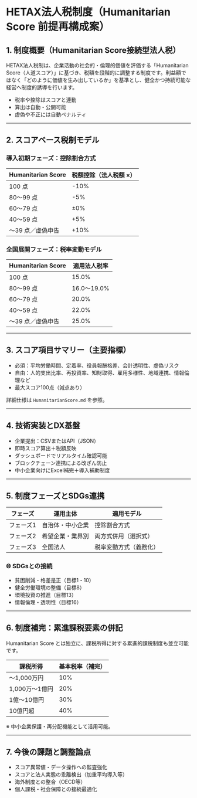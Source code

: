 # HETAX法人税制度（Humanitarian Score 前提再構成案）

## 1. 制度概要（Humanitarian Score接続型法人税）

HETAX法人税制は、企業活動の社会的・倫理的価値を評価する「Humanitarian Score（人道スコア）」に基づき、税額を段階的に調整する制度です。利益額ではなく「どのように価値を生み出しているか」を基準とし、健全かつ持続可能な経営へ制度的誘導を行います。

- 税率や控除はスコアと連動
- 算出は自動・公開可能
- 虚偽や不正には自動ペナルティ

---

## 2. スコアベース税制モデル

### 導入初期フェーズ：控除割合方式

| Humanitarian Score | 税額控除（法人税額 ×） |
|--------------------|--------------------|
| 100 点             | -10%               |
| 80～99 点          | -5%                |
| 60～79 点          | ±0%                |
| 40～59 点          | +5%                |
| ～39 点／虚偽申告     | +10%               |

### 全国展開フェーズ：税率変動モデル

| Humanitarian Score | 適用法人税率 |
|--------------------|--------------|
| 100 点             | 15.0%        |
| 80～99 点          | 16.0～19.0%  |
| 60～79 点          | 20.0%        |
| 40～59 点          | 22.0%        |
| ～39 点／虚偽申告     | 25.0%        |

---

## 3. スコア項目サマリー（主要指標）

- 必須：平均労働時間、定着率、役員報酬格差、会計透明性、虚偽リスク
- 自由：人的支出比率、再投資率、知財取得、雇用多様性、地域連携、情報倫理など
- 最大スコア100点（減点あり）

詳細仕様は `HumanitarianScore.md` を参照。

---

## 4. 技術実装とDX基盤

- 企業提出：CSVまたはAPI（JSON）
- 即時スコア算出＋税額反映
- ダッシュボードでリアルタイム確認可能
- ブロックチェーン連携による改ざん防止
- 中小企業向けにExcel補完＋導入補助制度

---

## 5. 制度フェーズとSDGs連携

| フェーズ | 運用主体       | 適用モデル            |
|----------|----------------|------------------------|
| フェーズ1 | 自治体・中小企業 | 控除割合方式          |
| フェーズ2 | 希望企業・業界別 | 両方式併用（選択式）   |
| フェーズ3 | 全国法人        | 税率変動方式（義務化） |

### 🌐 SDGsとの接続

- 貧困削減・格差是正（目標1・10）
- 健全労働環境の整備（目標8）
- 環境投資の推進（目標13）
- 情報倫理・透明性（目標16）

---

## 6. 制度補完：累進課税要素の併記

Humanitarian Score とは独立に、課税所得に対する累進的課税制度も並立可能です。

| 課税所得       | 基本税率（補完） |
|----------------|----------------|
| ～1,000万円     | 10%            |
| 1,000万～1億円  | 20%            |
| 1億～10億円     | 30%            |
| 10億円超        | 40%            |

※ 中小企業保護・再分配機能として活用可能。

---

## 7. 今後の課題と調整論点

- スコア異常値・データ操作への監査強化
- スコアと法人実態の乖離検出（加重平均導入等）
- 海外制度との整合（OECD等）
- 個人課税・社会保障との接続最適化
